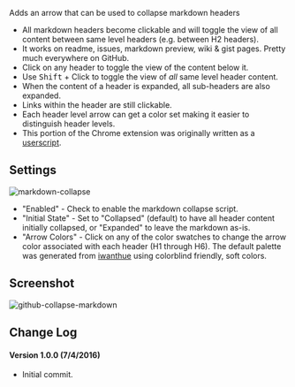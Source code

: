 Adds an arrow that can be used to collapse markdown headers

* All markdown headers become clickable and will toggle the view of all content between same level headers (e.g. between H2 headers).
* It works on readme, issues, markdown preview, wiki & gist pages. Pretty much everywhere on GitHub.
* Click on any header to toggle the view of the content below it.
* Use <kbd>Shift</kbd> + Click to toggle the view of *all* same level header content.
* When the content of a header is expanded, all sub-headers are also expanded.
* Links within the header are still clickable.
* Each header level arrow can get a color set making it easier to distinguish header levels.
* This portion of the Chrome extension was originally written as a [userscript](https://github.com/Mottie/GitHub-userscripts/wiki/GitHub-collapse-markdown).

## Settings

![markdown-collapse](https://cloud.githubusercontent.com/assets/136959/16566473/660ccb40-41da-11e6-864e-2e3bb7708b12.png)

* "Enabled" - Check to enable the markdown collapse script.
* "Initial State" - Set to "Collapsed" (default) to have all header content initially collapsed, or "Expanded" to leave the markdown as-is.
* "Arrow Colors" - Click on any of the color swatches to change the arrow color associated with each header (H1 through H6). The default palette was generated from [iwanthue](http://tools.medialab.sciences-po.fr/iwanthue/) using colorblind friendly, soft colors.

## Screenshot

![github-collapse-markdown](https://cloud.githubusercontent.com/assets/136959/16364748/34f5d776-3bb4-11e6-84c7-a00f2817f80a.gif)

## Change Log

#### Version 1.0.0 (7/4/2016)

* Initial commit.
